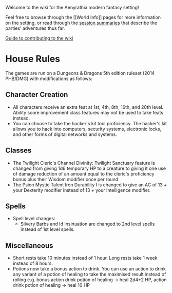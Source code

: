 Welcome to the wiki for the Aenyrathia modern fantasy setting!

Feel free to browse through the [[World Info]] pages for more information on the setting, or read through the [session summaries](https://aenyrathia.wiki/Session%20Summaries) that describe the parties' adventures thus far.

[Guide to contributing to the wiki](https://aenyrathia.wiki/-/help)

# House Rules
The games are run on a Dungeons & Dragons 5th edition ruleset (2014 PHB/DMG) with modifications as follows:
## Character Creation
- All characters receive an extra feat at 1st, 4th, 8th, 16th, and 20th level. Ability score improvement class features may not be used to take feats instead.
- You can choose to take the hacker's kit tool proficiency. The hacker's kit allows you to hack into computers, security systems, electronic locks, and other forms of digital networks and systems.
## Classes
- The Twilight Cleric's Channel Divinity: Twilight Sanctuary feature is changed from giving 1d6 temporary HP to a creature to giving it one use of damage reduction of an amount equal to the cleric's proficiency bonus plus their Wisdom modifier once per round
- The Psion Mystic Talent Iron Durability I is changed to give an AC of 13 + your Dexterity modifier instead of 13 + your Intelligence modifier.
## Spells
- Spell level changes:
	- Silvery Barbs and Id Insinuation are changed to 2nd level spells instead of 1st level spells.
## Miscellaneous
- Short rests take 10 minutes instead of 1 hour. Long rests take 1 week instead of 8 hours.
- Potions now take a bonus action to drink. You can use an action to drink any variant of a potion of healing to take the maximised result instead of rolling e.g. bonus action drink potion of healing -> heal 2d4+2 HP, action drink potion of healing -> heal 10 HP
